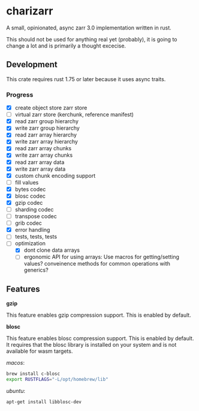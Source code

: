 # charizarr

A small, opinionated, async zarr 3.0 implementation written in rust.

This should not be used for anything real yet (probably), it is going to change a lot and is primarily a thought excecise.

## Development

This crate requires rust 1.75 or later because it uses async traits.

### Progress

- [x] create object store zarr store
- [ ] virtual zarr store (kerchunk, reference manifest)
- [x] read zarr group hierarchy
- [x] write zarr group hierarchy
- [x] read zarr array hierarchy
- [x] write zarr array hierarchy
- [x] read zarr array chunks
- [x] write zarr array chunks
- [x] read zarr array data
- [x] write zarr array data
- [x] custom chunk encoding support
- [ ] fill values
- [x] bytes codec
- [x] blosc codec
- [x] gzip codec
- [ ] sharding codec
- [ ] transpose codec
- [ ] grib codec
- [x] error handling
- [ ] tests, tests, tests
- [ ] optimization
    - [x] dont clone data arrays
    - [ ] ergonomic API for using arrays: Use macros for getting/setting values? conveinence methods for common operations with generics?

## Features

**gzip**

This feature enables gzip compression support. This is enabled by default.

**blosc**

This feature enables blosc compression support. This is enabled by default. It requires that the blosc library is installed on your system and is not available for wasm targets.

*macos*:
```bash
brew install c-blosc
export RUSTFLAGS="-L/opt/homebrew/lib"
```

*ubuntu*:
```bash
apt-get install libblosc-dev
```
